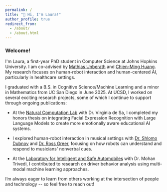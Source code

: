 ```yaml
---
permalink: /
title: "👋 Hi, I'm Laura!"
author_profile: true
redirect_from: 
  - /about/
  - /about.html
---
```


### Welcome!

I'm Laura, a first-year PhD student in Computer Science at Johns Hopkins University. I am co-advised by [Mathias Unberath](https://www.arcade.cs.jhu.edu/) and [Chien-Ming Huang](https://intuitivecomputing.github.io/index.html). My research focuses on human-robot interaction and human-centered AI, particularly in healthcare settings.

I graduated with a B.S. in Cognitive Science/Machine Learning and a minor in Mathematics from UC San Diego in June 2025. At UCSD, I worked on several exciting research projects, some of which I continue to support through ongoing publications:

- At the [Natural Computation Lab](https://pages.ucsd.edu/~desa/) with Dr. Virginia de Sa, I completed my honors thesis on integrating Facial Expression Recognition with Large Language Models to create more emotionally aware educational AI systems.

- I explored human-robot interaction in musical settings with [Dr. Shlomo Dubnov](http://dub.ucsd.edu/) and [Dr. Ross Greer](https://www.rossgreer.com/), focusing on how robots can understand and respond to musicians' nonverbal cues.

- At the [Laboratory for Intelligent and Safe Automobiles](https://cvrr.ucsd.edu/) with Dr. Mohan Trivedi, I contributed to research on driver behavior analysis using multi-modal machine learning approaches.

I’m always eager to learn from others working at the intersection of people and technology -- so feel free to reach out!